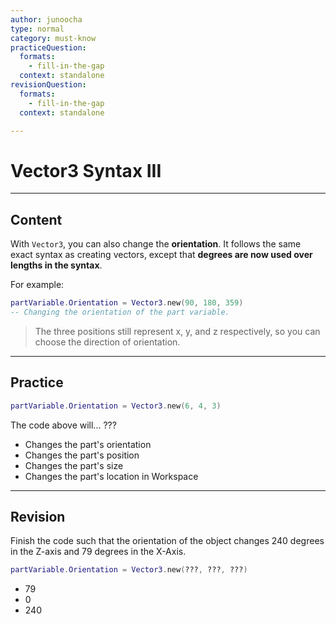 ```yaml
---
author: junoocha
type: normal
category: must-know
practiceQuestion:
  formats:
    - fill-in-the-gap
  context: standalone
revisionQuestion:
  formats:
    - fill-in-the-gap
  context: standalone

---
```


# Vector3 Syntax III
---

## Content

With `Vector3`, you can also change the **orientation**. It follows the same exact syntax as creating vectors, except that **degrees are now used over lengths in the syntax**. 

For example:

```lua
partVariable.Orientation = Vector3.new(90, 180, 359)
-- Changing the orientation of the part variable.
```

> The three positions still represent x, y, and z respectively, so you can choose the direction of orientation.

---

## Practice

```lua
partVariable.Orientation = Vector3.new(6, 4, 3)
```
The code above will... ???

- Changes the part's orientation
- Changes the part's position
- Changes the part's size
- Changes the part's location in Workspace

---

## Revision

Finish the code such that the orientation of the object changes 240 degrees in the Z-axis and 79 degrees in the X-Axis.

```lua
partVariable.Orientation = Vector3.new(???, ???, ???)
```

- 79
- 0
- 240